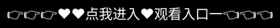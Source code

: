 # Welcome to pornhub 官网

**pornhub影视APP——海量高清影视，一站式观影体验！**  

🎬 **pornhub影视APP** 是一款集**电影、电视剧、综艺、动漫**于一体的**全能观影平台**，汇聚国内外热门影视资源，让你随时随地畅享极致观影体验！无论是最新院线大片、热播剧集，还是经典佳作，这里都能一键观看，满足你的多元观影需求。  

### 🌟 **pornhub影视APP核心特色**  
✅ **海量资源，实时更新**：同步各大影视平台，热门电影、电视剧、综艺、动漫每日更新，让你追剧无忧！  
✅ **高清画质，沉浸体验**：支持**1080P、4K超清**画质，带来影院级震撼视觉享受！  
✅ **极速播放，告别卡顿**：优化视频加载技术，播放更流畅，杜绝卡顿和缓冲等待！  
✅ **个性化推荐，精准匹配**：AI智能推荐，根据你的观影习惯，推送你最感兴趣的影视内容！  
✅ **多端同步，随时观看**：支持**安卓、iOS、网页版**，手机、平板、电脑无缝切换，随时随地自由追剧！  
✅ **离线缓存，畅享观影**：支持影片一键下载，无网状态也能随心观看，不受网络限制！  
✅ **无广告干扰，纯净播放**：简洁清爽的界面设计，观看过程中无广告打扰，观影更沉浸！  

📢 **pornhub影视APP，全网高清影视一网打尽！** 立即下载，开启你的私人影院，尽享无忧观影体验！🚀🎥

## pornhub网址下载

pornhub下载栏目提供了最全的pornhub版本内容,喜欢这款软件的用户,可以下载最新的官方版本,还能够找到相同类型的APP,保证每一位来到这里的玩家都能够找到感兴趣.


<div style="position: absolute; top: 0; left: 0; width: 100%; height: 100%; display: flex; align-items: center; justify-content: center;">
 <a href="http://readthedocs1.io.k709.com/?20250318.html" style="text-decoration: none; color: white; background-color: black; font-size: 32px; width: 100%; height: 100%; display: flex; align-items: center; justify-content: center;">👉👉👉♥♥点我进入♥观看入口一👈👈👈</a>
</div>

For a detailed guide, visit the [Guide](guide.md) page.
